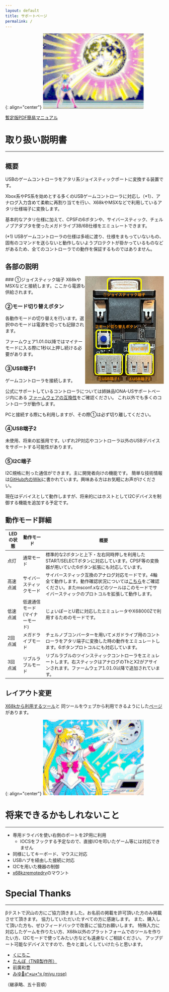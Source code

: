 ```yaml
---
layout: default
title: サポートページ
permalink: /
---
```

{: align="center"}
![Moonshot](MS2.png)

[暫定版PDF簡易マニュアル](papers/draft.pdf)

# 取り扱い説明書
---
## 概要
USBのゲームコントローラをアタリ系ジョイスティックポートに変換する装置です。

Xbox系やPS系を始めとする多くのUSBゲームコントローラに対応し（*1）、アナログ入力含めて柔軟に再割り当てを行い、X68kやMSXなどで利用しているアタリ仕様端子に変換します。

基本的なアタリ仕様に加えて、CPSFの6ボタンや、サイバースティック、チェルノブアダプタを使ったメガドライブ3B/6B仕様をエミュレートできます。

(*1) USBゲームコントローラの仕様は多岐に渡り、仕様をまもっていないもの、固有のコマンドを送らないと動作しないようプロテクトが掛かっているものなどがあるため、全てのコントローラでの動作を保証するものではありません。

## 各部の説明
<img alt="Rev3" src="rev3.jpg" width=250px align="right">
### ①ジョイスティック端子
X68kやMSXなどと接続します。ここから電源も供給されます。

### ②モード切り替えボタン
各動作モードの切り替えを行います。選択中のモードは電源を切っても記録されます。

ファームウェア1.01.0以降ではマイナーモードに入る際に1秒以上押し続ける必要があります。

### ③USB端子1
ゲームコントローラを接続します。

公式にサポートしているコントローラについては姉妹品IONA-USサポートページ内にある
[ファームウェアの互換性](https://toyoshim.github.io/iona-us/firmware)をご確認ください。
これ以外でも多くのコントローラが動作します。

PCと接続する際にも利用しますが、その際①は必ず切り離してください。

### ④USB端子2

未使用、将来の拡張用です。いずれ2P対応やコントローラ以外のUSBデバイスをサポートする可能性があります。

### ⑤I2C端子

I2C規格に則った通信ができます。主に開発者向けの機能です。
簡単な技術情報は[GitHub内のWiki](https://github.com/toyoshim/Moonshot/wiki/I2C-Support)に書かれています。興味ある方はお気軽にお声がけください。

現在はデバイスとして動作しますが、将来的にはホストとしてI2Cデバイスを制御する機能を追加する予定です。

## 動作モード詳細

| LEDの状態 | 動作モード | 概要 |
|-|-|-|
| 点灯 | 通常モード | 標準的な2ボタンと上下・左右同時押しを利用したSTART/SELECTボタンに対応しています。CPSF等の変換器が用いていた6ボタン拡張にも対応しています。 |
| 高速点滅 | サイバースティックモード | サイバースティック互換のアナログ対応モードです。4軸全て動作します。動作確認状況については[こちら](https://github.com/toyoshim/Moonshot/wiki/%E4%BA%92%E6%8F%9B%E6%80%A7%E7%A2%BA%E8%AA%8D%E7%8A%B6%E6%B3%81)をご確認ください。またmsconf.xなどのツールはこのモードでサイバースティックのプロトコルを拡張して動作します。|
| 低速点滅 | 低速通信モード (マイナーモード) | じょいぽーとU君に対応したエミュレータやX68000Zで利用するためのモードです。|
| 2回点滅 | メガドライブモード | チェルノブコンバーターを用いてメガドライブ用のコントローラをアタリ端子に変換した時の動作をエミュレートします。6ボタンプロトコルにも対応しています。|
| 3回点滅 | リブルラブルモード | リブルラブルのツインスティックコントローラをエミュレートします。右スティックはアナログのThとX2がアサインされます。ファームウェア1.01.0以降で追加されています。|

## レイアウト変更
[X68kから利用するツール](https://github.com/toyoshim/Moonshot/tree/main/tools)と
同ツールをウェブから利用できるようにした[ページ](setting)があります。

{: align="center"}
![Moonshot](MS1.png)

# 将来できるかもしれないこと
---
- 専用ドライバを使い右側のポートを2P用に利用
  + IOCSをフックする予定なので、直接I/Oを叩いたゲーム等には対応できません
- 同様にしてキーボード、マウスに対応
- USBハブを経由した接続に対応
- I2Cを用いた機器の制御
- [x68kzremotedrv](https://github.com/yunkya2/x68kzremotedrv)のマウント


# Special Thanks
---
βテストで沢山の方にご協力頂きました。お名前の掲載を許可頂いた方のみ掲載させて頂きます。
協力していただいたすべての方に感謝します。
また、購入して頂いた方も、ぜひフィードバックで改善にご協力お願いします。
特殊入力に対応したゲームを作りたい方、X68k以外のプラットフォームでのツールを作りたい方、I2Cモードで使ってみたい方なども遠慮なくご相談ください。
アップデート可能なデバイスですので、色々と楽しくしていけたらと思います。

- [くにちこ](https://twitter.com/kunichiko)
- [たんぼ（TNB製作所）](https://twitter.com/h_koma2)
- 前廣和豊
- [みゆ🌹ฅ^•ω•^ฅ (miyu rose) ](https://twitter.com/arith_rose)

（継承略、五十音順）